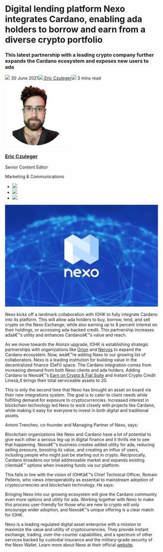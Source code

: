 # Digital lending platform Nexo integrates Cardano, enabling ada holders to borrow and earn from a diverse crypto portfolio
### **This latest partnership with a leading crypto company further expands the Cardano ecosystem and exposes new users to ada**
![](img/2021-06-30-digital-lending-platform-nexo-integrates-cardano.002.png) 30 June 2021![](img/2021-06-30-digital-lending-platform-nexo-integrates-cardano.002.png)[ Eric Czuleger](/en/blog/authors/eric-czuleger/page-1/)![](img/2021-06-30-digital-lending-platform-nexo-integrates-cardano.003.png) 3 mins read

![Eric Czuleger](img/2021-06-30-digital-lending-platform-nexo-integrates-cardano.004.png)[](/en/blog/authors/eric-czuleger/page-1/)
### [**Eric Czuleger**](/en/blog/authors/eric-czuleger/page-1/)
Senior Content Editor

Marketing & Communications

- ![](img/2021-06-30-digital-lending-platform-nexo-integrates-cardano.005.png)[](mailto:eric.czuleger@iohk.io "Email")
- ![](img/2021-06-30-digital-lending-platform-nexo-integrates-cardano.006.png)[](https://www.linkedin.com/in/eric-czuleger-6b67a395/ "LinkedIn")
- ![](img/2021-06-30-digital-lending-platform-nexo-integrates-cardano.007.png)[](https://twitter.com/eczuleger "Twitter")

![Digital lending platform Nexo integrates Cardano, enabling ada holders to borrow and earn from a diverse crypto portfolio](img/2021-06-30-digital-lending-platform-nexo-integrates-cardano.008.jpeg)

Nexo kicks off a landmark collaboration with IOHK to fully integrate Cardano into its platform. This will allow ada holders to buy, borrow, lend, and sell crypto on the Nexo Exchange, while also earning up to 8 percent interest on their holdings, or accessing ada-backed credit. This partnership increases adaâ€™s utility and enhances Cardanoâ€™s value and reach.

As we move towards the Alonzo upgrade, IOHK is establishing strategic partnerships with organizations like [Orion](https://iohk.io/en/blog/posts/2021/06/23/orion-to-bring-one-stop-crypto-marketplace-to-cardano/) and [Nervos](https://iohk.io/en/blog/posts/2021/06/02/nervos-partnership-to-build-the-first-cross-chain-bridge-with-cardano/) to expand the Cardano ecosystem. Now, weâ€™re adding Nexo to our growing list of collaborators. Nexo is a leading institution for building value in the decentralized finance (DeFi) space. The Cardano integration comes from increasing demand from both Nexo clients and ada holders. Adding Cardano to Nexoâ€™s [Earn on Crypto & Fiat Suite](https://nexo.io/earn-crypto) and Instant Crypto Credit Linesâ„¢ brings their total serviceable assets to 20.

This is only the second time that Nexo has brought an asset on board via their new integrations system. The goal is to cater to client needs while fulfilling demand for exposure to cryptocurrencies. Increased interest in blockchain technology led Nexo to work closely with projects like Cardano, while making it easy for everyone to invest in both digital and traditional assets.

Antoni Trenchev, co-founder and Managing Partner of Nexo, says: 

Blockchain organizations like Nexo and Cardano have a lot of potential to give each other a serious leg-up in digital finance and it thrills me to see that happening. Nexoâ€™s business creates added utility for ada, reducing selling pressure, boosting its value, and creating an influx of users, including people who might just be starting out in crypto. Reciprocally, Cardano broadens our total addressable market and expands existing clientsâ€™ options when investing funds via our platform.

This falls in line with the vision of IOHKâ€™s Chief Technical Officer, Romain Pellerin, who views interoperability as essential to mainstream adoption of cryptocurrencies and blockchain technology. He says:

Bringing Nexo into our growing ecosystem will give the Cardano community even more options and utility for ada. Working together with Nexo to make this process user-friendly for those who are new to crypto will only encourage wider adoption, and Nexoâ€™s unique offering is a clear match for IOHK.

Nexo is a leading regulated digital asset enterprise with a mission to maximize the value and utility of cryptocurrencies. They provide instant exchange, trading, over-the-counter capabilities, and a spectrum of other services backed by custodial insurance and the military-grade security of the Nexo Wallet. Learn more about Nexo at their official [website](https://nexo.io).
